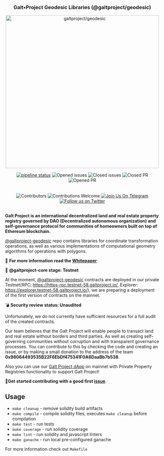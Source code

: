
<h3 align="center">Galt•Project Geodesic Libraries (@galtproject/geodesic)</h3>
<div align="center">
</div>

<p align="center"> <img src="https://github.com/galtproject/galtproject-docs/blob/master/whitepaper/images/Artboard2.png" alt="galtproject/geodesic" width="500"/></p>

<div align="center">
<a href="https://travis-ci.org/galtspace/galtproject-geodesic" targe="_blank"><img alt="pipeline status" src="https://travis-ci.org/galtspace/galtproject-geodesic.svg?branch=master" /></a>
<img src="https://img.shields.io/github/issues-raw/galtproject/galtproject-geodesic.svg?color=green&style=flat-square" alt="Opened issues"/>
<img src="https://img.shields.io/github/issues-closed-raw/galtproject/galtproject-geodesic.svg?color=blue&style=flat-square" alt="Closed issues" />
<img src="https://img.shields.io/github/issues-pr-closed/galtproject/galtproject-geodesic.svg?color=green&style=flat-square" alt="Closed PR"/>
<img src="https://img.shields.io/github/issues-pr-raw/galtproject/galtproject-geodesic.svg?color=green&style=flat-square" alt="Opened PR"/>
</div>
<br/>
<br/>
<div align="center">
  <img src="https://img.shields.io/github/contributors/galtproject/galtproject-geodesic?style=flat-square" alt="Сontributors" />
  <img src="https://img.shields.io/badge/contributions-welcome-orange.svg?style=flat-square" alt="Contributions Welcome" />
  <a href="https://t.me/galtproject"><img src="https://img.shields.io/badge/Join%20Us%20On-Telegram-2599D2.svg?style=flat-square" alt="Join Us On Telegram" /></a>
  <a href="https://twitter.com/galtproject"><img src="https://img.shields.io/twitter/follow/galtproject?label=Follow&style=social" alt="Follow us on Twitter" /></a>
</div>
<br/>


**Galt Project is an international decentralized land and real estate property registry governed by DAO (Decentralized autonomous organization) and self-governance protocol for communities of homeowners built on top of Ethereum blockchain.**

[@galtproject-geodesic](https://github.com/galtproject/galtproject-geodesic) repo contains libraries for coordinate transformation operations, as well as various implementations of computational geometry algorithms for operations with polygons.

:page_with_curl: **For more information read the [Whitepaper](https://github.com/galtproject/galtproject-docs/blob/master/whitepaper/en/Whitepaper.md)**

:construction: **@galtproject-core stage: Testnet**

At the moment, [@galtproject-geodesic](https://github.com/galtproject/galtproject-geodesic) contracts are deployed in our private Testnet(RPC: https://https-rpc.testnet-58.galtproject.io/, Explorer: https://explorer.testnet-58.galtproject.io/), we are preparing a deployment of the first version of contracts on the mainnet.

:bomb: **Security review status: Unaudited**

Unfortunately, we do not currently have sufficient resources for a full audit of the created contracts. 

Our team believes that the Galt Project will enable people to transact land and real estate without borders and third parties. As well as creating self-governing communities without corruption and with transparent governance processes. 
You can contribute to this by checking the code and creating an issue, or by making a small donation to the address of the team **0x98064493535B22F6EbDf475341F0A6DaaBb7b538**.

Also you can use our [Galt Project dApp](https://app.galtproject.io/) on mainnet with Private Property Registries functionality to support Galt Project!

:memo:**Get started contributing with a good first [issue](https://github.com/galtproject/galtproject-core/issues)**.

## Usage

* `make cleanup` - remove solidity build artifacts
* `make compile` - compile solidity files, executes `make cleanup` before compilation
* `make test` - run tests
* `make coverage` - run solidity coverage
* `make lint` - run solidity and javascript linters
* `make ganache` - run local pre-configured ganache

For more information check out `Makefile`
